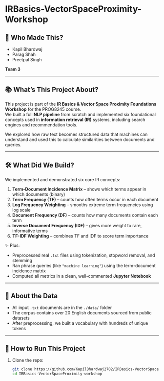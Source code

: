# IRBasics-VectorSpaceProximity-Workshop

## 👥 Who Made This?

- Kapil Bhardwaj  
- Parag Shah  
- Preetpal Singh  

**Team 3**

---

## 📚 What’s This Project About?

This project is part of the **IR Basics & Vector Space Proximity Foundations Workshop** for the PROG8245 course.  
We built a full **NLP pipeline** from scratch and implemented six foundational concepts used in **information retrieval (IR)** systems, including search engines and recommendation tools.

We explored how raw text becomes structured data that machines can understand and used this to calculate similarities between documents and queries.

---

## 🛠️ What Did We Build?

We implemented and demonstrated six core IR concepts:
1. **Term-Document Incidence Matrix** – shows which terms appear in which documents (binary)
2. **Term Frequency (TF)** – counts how often terms occur in each document
3. **Log Frequency Weighting** – smooths extreme term frequencies using log scale
4. **Document Frequency (DF)** – counts how many documents contain each term
5. **Inverse Document Frequency (IDF)** – gives more weight to rare, informative terms
6. **TF-IDF Weighting** – combines TF and IDF to score term importance

✨ Plus:
- Preprocessed real `.txt` files using tokenization, stopword removal, and stemming  
- Ran phrase queries (like `"machine learning"`) using the term-document incidence matrix  
- Computed all metrics in a clean, well-commented **Jupyter Notebook**

---

## 📂 About the Data

- All input `.txt` documents are in the `./data/` folder  
- The corpus contains over 20 English documents sourced from public datasets  
- After preprocessing, we built a vocabulary with hundreds of unique tokens  

---

## 🚀 How to Run This Project

1. Clone the repo:
   ```bash
   git clone https://github.com/KapilBhardwaj2702/IRBasics-VectorSpaceProximity-workshop.git
   cd IRBasics-VectorSpaceProximity-workshop
